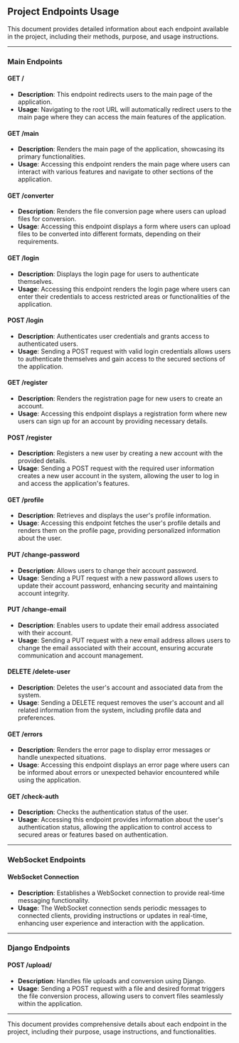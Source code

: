 ## Project Endpoints Usage

This document provides detailed information about each endpoint available in the project, including their methods, purpose, and usage instructions.

---

### Main Endpoints

#### GET /

- **Description**: This endpoint redirects users to the main page of the application.
- **Usage**: Navigating to the root URL will automatically redirect users to the main page where they can access the main features of the application.

#### GET /main

- **Description**: Renders the main page of the application, showcasing its primary functionalities.
- **Usage**: Accessing this endpoint renders the main page where users can interact with various features and navigate to other sections of the application.

#### GET /converter

- **Description**: Renders the file conversion page where users can upload files for conversion.
- **Usage**: Accessing this endpoint displays a form where users can upload files to be converted into different formats, depending on their requirements.

#### GET /login

- **Description**: Displays the login page for users to authenticate themselves.
- **Usage**: Accessing this endpoint renders the login page where users can enter their credentials to access restricted areas or functionalities of the application.

#### POST /login

- **Description**: Authenticates user credentials and grants access to authenticated users.
- **Usage**: Sending a POST request with valid login credentials allows users to authenticate themselves and gain access to the secured sections of the application.

#### GET /register

- **Description**: Renders the registration page for new users to create an account.
- **Usage**: Accessing this endpoint displays a registration form where new users can sign up for an account by providing necessary details.

#### POST /register

- **Description**: Registers a new user by creating a new account with the provided details.
- **Usage**: Sending a POST request with the required user information creates a new user account in the system, allowing the user to log in and access the application's features.

#### GET /profile

- **Description**: Retrieves and displays the user's profile information.
- **Usage**: Accessing this endpoint fetches the user's profile details and renders them on the profile page, providing personalized information about the user.

#### PUT /change-password

- **Description**: Allows users to change their account password.
- **Usage**: Sending a PUT request with a new password allows users to update their account password, enhancing security and maintaining account integrity.

#### PUT /change-email

- **Description**: Enables users to update their email address associated with their account.
- **Usage**: Sending a PUT request with a new email address allows users to change the email associated with their account, ensuring accurate communication and account management.

#### DELETE /delete-user

- **Description**: Deletes the user's account and associated data from the system.
- **Usage**: Sending a DELETE request removes the user's account and all related information from the system, including profile data and preferences.

#### GET /errors

- **Description**: Renders the error page to display error messages or handle unexpected situations.
- **Usage**: Accessing this endpoint displays an error page where users can be informed about errors or unexpected behavior encountered while using the application.

#### GET /check-auth

- **Description**: Checks the authentication status of the user.
- **Usage**: Accessing this endpoint provides information about the user's authentication status, allowing the application to control access to secured areas or features based on authentication.

---

### WebSocket Endpoints

#### WebSocket Connection

- **Description**: Establishes a WebSocket connection to provide real-time messaging functionality.
- **Usage**: The WebSocket connection sends periodic messages to connected clients, providing instructions or updates in real-time, enhancing user experience and interaction with the application.

---

### Django Endpoints

#### POST /upload/

- **Description**: Handles file uploads and conversion using Django.
- **Usage**: Sending a POST request with a file and desired format triggers the file conversion process, allowing users to convert files seamlessly within the application.

---

This document provides comprehensive details about each endpoint in the project, including their purpose, usage instructions, and functionalities.